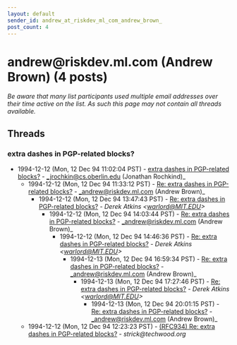 ```yaml
---
layout: default
sender_id: andrew_at_riskdev_ml_com_andrew_brown_
post_count: 4
---
```


# andrew<span>@</span>riskdev.ml.com (Andrew Brown) (4 posts)

_Be aware that many list participants used multiple email addresses over their time active on the list. As such this page may not contain all threads available._

## Threads

### extra dashes in PGP-related blocks?
+ 1994-12-12 (Mon, 12 Dec 94 11:02:04 PST) - [extra dashes in PGP-related blocks?](/archive/1994/12/6fa4b707db9c8d1404fefe0898c825864eacbc6cde4b5fe337a1c6dba262cea1) - _jrochkin@cs.oberlin.edu (Jonathan Rochkind)_
  + 1994-12-12 (Mon, 12 Dec 94 11:33:12 PST) - [Re: extra dashes in PGP-related blocks?](/archive/1994/12/e795d48e06b002cb11c569a00d5a76022bb34e520ec4bccad289f8eb2dacaafd) - _andrew@riskdev.ml.com (Andrew Brown)_
    + 1994-12-12 (Mon, 12 Dec 94 13:47:43 PST) - [Re: extra dashes in PGP-related blocks?](/archive/1994/12/b5d7822aefd0ad7032896a71e45fb8404954ae87f7cb024bf8ccf8e6a24f11bf) - _Derek Atkins \<warlord@MIT.EDU\>_
      + 1994-12-12 (Mon, 12 Dec 94 14:03:44 PST) - [Re: extra dashes in PGP-related blocks?](/archive/1994/12/f856764a2cfa6aacb82ab7d19e1f26181bf79bee648c5827983e647408092e32) - _andrew@riskdev.ml.com (Andrew Brown)_
        + 1994-12-12 (Mon, 12 Dec 94 14:46:36 PST) - [Re: extra dashes in PGP-related blocks?](/archive/1994/12/5514a6267cc4fc913f649e038d2ea3dc2e2affca71a04ce4fde76d0985e8c5f6) - _Derek Atkins \<warlord@MIT.EDU\>_
          + 1994-12-13 (Mon, 12 Dec 94 16:59:34 PST) - [Re: extra dashes in PGP-related blocks?](/archive/1994/12/8bd49cfc7bde166f40e92d0876be5abacad94e82bc588090681771017d45a3ae) - _andrew@riskdev.ml.com (Andrew Brown)_
            + 1994-12-13 (Mon, 12 Dec 94 17:27:46 PST) - [Re: extra dashes in PGP-related blocks?](/archive/1994/12/75493663b48f6e0a29a5835e9561660f03587190532a9d025da05536e5474378) - _Derek Atkins \<warlord@MIT.EDU\>_
              + 1994-12-13 (Mon, 12 Dec 94 20:01:15 PST) - [Re: extra dashes in PGP-related blocks?](/archive/1994/12/144b72e4b96d9f3c30c3eb6dabb194da1642aeb32793c8242732a5fc1cf563c2) - _andrew@riskdev.ml.com (Andrew Brown)_
  + 1994-12-12 (Mon, 12 Dec 94 12:23:23 PST) - [(RFC934) Re: extra dashes in PGP-related blocks?](/archive/1994/12/885c9b3972a8a9132d6b247286418fbc1ca017a2421a8f6e7b7557b938d34169) - _strick@techwood.org_

